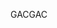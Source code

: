  <span data-ttu-id="f90a6-101">GAC</span><span class="sxs-lookup"><span data-stu-id="f90a6-101">GAC</span></span> 